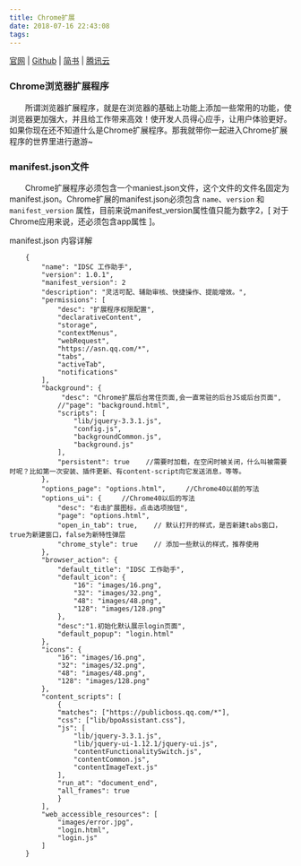 ```yaml
---
title: Chrome扩展
date: 2018-07-16 22:43:08
tags:
---
```


[官网](http://airbnb.io/lottie/) | [Github](https://github.com/airbnb/lottie/) | [简书](http://www.jianshu.com/p/9a2136ecbc7b/) | [腾讯云](https://www.qcloud.com/community/article/980116)

### Chrome浏览器扩展程序

&emsp;&emsp;所谓浏览器扩展程序，就是在浏览器的基础上功能上添加一些常用的功能，使浏览器更加强大，并且给工作带来高效！使开发人员得心应手，让用户体验更好。如果你现在还不知道什么是Chrome扩展程序。那我就带你一起进入Chrome扩展程序的世界里进行遨游~

### manifest.json文件

&emsp;&emsp;Chrome扩展程序必须包含一个maniest.json文件，这个文件的文件名固定为manifest.json。Chrome扩展的manifest.json必须包含 `name`、`version` 和 `manifest_version` 属性，目前来说manifest_version属性值只能为数字2，[ 对于Chrome应用来说，还必须包含app属性 ]。

manifest.json 内容详解
```
    {
        "name": "IDSC 工作助手",
        "version": 1.0.1",
        "manifest_version": 2
        "description": "灵活可配、辅助审核、快捷操作、提能增效。",
        "permissions": [
            "desc": "扩展程序权限配置",
            "declarativeContent",
            "storage",
            "contextMenus",
            "webRequest",
            "https://asn.qq.com/*",
            "tabs",
            "activeTab",
            "notifications"
        ],
        "background": {
             "desc": "Chrome扩展后台常住页面,会一直常驻的后台JS或后台页面",
            //"page": "background.html",
            "scripts": [
                "lib/jquery-3.3.1.js",
                "config.js",
                "backgroundCommon.js",
                "background.js"
            ],
            "persistent": true    //需要时加载，在空闲时被关闭，什么叫被需要时呢？比如第一次安装、插件更新、有content-script向它发送消息，等等。
        },
        "options_page": "options.html",     //Chrome40以前的写法
        "options_ui": {     //Chrome40以后的写法
            "desc": "右击扩展图标，点击选项按钮",
            "page": "options.html",
            "open_in_tab": true,    // 默认打开的样式，是否新建tabs窗口，true为新建窗口，false为新特性弹层
            "chrome_style": true    // 添加一些默认的样式，推荐使用
        },
        "browser_action": {
            "default_title": "IDSC 工作助手",
            "default_icon": {
                "16": "images/16.png",
                "32": "images/32.png",
                "48": "images/48.png",
                "128": "images/128.png"
            },
            "desc":"1.初始化默认展示login页面",
            "default_popup": "login.html"
        },
        "icons": {
            "16": "images/16.png",
            "32": "images/32.png",
            "48": "images/48.png",
            "128": "images/128.png"
        },
        "content_scripts": [
            {
            "matches": ["https://publicboss.qq.com/*"],
            "css": ["lib/bpoAssistant.css"],
            "js": [
                "lib/jquery-3.3.1.js",
                "lib/jquery-ui-1.12.1/jquery-ui.js",
                "contentFunctionalitySwitch.js",
                "contentCommon.js",
                "contentImageText.js"
            ],
            "run_at": "document_end",
            "all_frames": true
            }
        ],
        "web_accessible_resources": [
            "images/error.jpg",
            "login.html",
            "login.js"
        ]
    }
```
